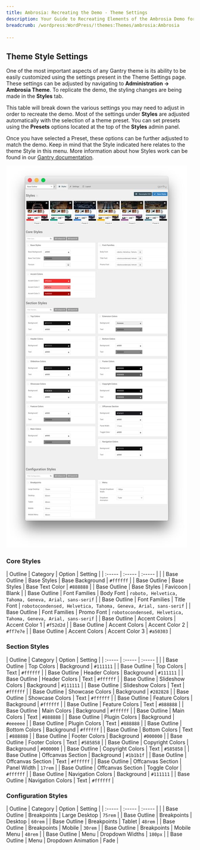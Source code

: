 ```yaml
---
title: Ambrosia: Recreating the Demo - Theme Settings
description: Your Guide to Recreating Elements of the Ambrosia Demo for WordPress
breadcrumb: /wordpress:WordPress/!themes:Themes/ambrosia:Ambrosia

---
```


Theme Style Settings
-----

One of the most important aspects of any Gantry theme is its ability to be easily customized using the settings present in the Theme Settings page. These settings can be adjusted by navigating to **Administration -> Ambrosia Theme**. To replicate the demo, the styling changes are being made in the **Styles** tab.

This table will break down the various settings you may need to adjust in order to recreate the demo. Most of the settings under **Styles** are adjusted automatically with the selection of a theme preset. You can set presets using the **Presets** options located at the top of the **Styles** admin panel.

Once you have selected a Preset, these options can be further adjusted to match the demo. Keep in mind that the Style indicated here relates to the theme Style in this menu. More information about how Styles work can be found in our [Gantry documentation](http://docs.gantry.org/gantry5/configure/styles).

![Style Settings](assets/style_settings.jpeg)

### Core Styles

| Outline      | Category      | Option          | Setting                                                         |
| :-----       | :-----        | :-----          |                                                                 |
| Base Outline | Base Styles   | Base Background | `#ffffff`                                                       |
| Base Outline | Base Styles   | Base Text Color | `#888888`                                                       |
| Base Outline | Base Styles   | Favicoon        | Blank                                                           |
| Base Outline | Font Families | Body Font       | `roboto, Helvetica, Tahoma, Geneva, Arial, sans-serif`          |
| Base Outline | Font Families | Title Font      | `robotocondensed, Helvetica, Tahoma, Geneva, Arial, sans-serif` |
| Base Outline | Font Families | Promo Font      | `robotocondensed, Helvetica, Tahoma, Geneva, Arial, sans-serif` |
| Base Outline | Accent Colors | Accent Color 1  | `#f52d2d`                                                       |
| Base Outline | Accent Colors | Accent Color 2  | `#ff7e7e`                                                       |
| Base Outline | Accent Colors | Accent Color 3  | `#a50303`                                                       |

### Section Styles

| Outline      | Category          | Option       | Setting   |
| :-----       | :-----            | :-----       |           |
| Base Outline | Top Colors        | Background   | `#111111` |
| Base Outline | Top Colors        | Text         | `#ffffff` |
| Base Outline | Header Colors     | Background   | `#111111` |
| Base Outline | Header Colors     | Text         | `#ffffff` |
| Base Outline | Slideshow Colors  | Background   | `#111111` |
| Base Outline | Slideshow Colors  | Text         | `#ffffff` |
| Base Outline | Showcase Colors   | Background   | `#282828` |
| Base Outline | Showcase Colors   | Text         | `#ffffff` |
| Base Outline | Feature Colors    | Background   | `#ffffff` |
| Base Outline | Feature Colors    | Text         | `#888888` |
| Base Outline | Main Colors       | Background   | `#ffffff` |
| Base Outline | Main Colors       | Text         | `#888888` |
| Base Outline | Plugin Colors  | Background   | `#eeeeee` |
| Base Outline | Plugin Colors  | Text         | `#888888` |
| Base Outline | Bottom Colors     | Background   | `#ffffff` |
| Base Outline | Bottom Colors     | Text         | `#888888` |
| Base Outline | Footer Colors     | Background   | `#000000` |
| Base Outline | Footer Colors     | Text         | `#585858` |
| Base Outline | Copyright Colors  | Background   | `#000000` |
| Base Outline | Copyright Colors  | Text         | `#585858` |
| Base Outline | Offcanvas Section | Background   | `#1b1b1f` |
| Base Outline | Offcanvas Section | Text         | `#ffffff` |
| Base Outline | Offcanvas Section | Panel Width  | `17rem`   |
| Base Outline | Offcanvas Section | Toggle Color | `#ffffff` |
| Base Outline | Navigation Colors | Background   | `#111111` |
| Base Outline | Navigation Colors | Text         | `#ffffff` |

### Configuration Styles

| Outline      | Category    | Option             | Setting |
| :-----       | :-----      | :-----             |         |
| Base Outline | Breakpoints | Large Desktop      | `75rem` |
| Base Outline | Breakpoints | Desktop            | `60rem` |
| Base Outline | Breakpoints | Tablet             | `48rem` |
| Base Outline | Breakpoints | Mobile             | `30rem` |
| Base Outline | Breakpoints | Mobile Menu        | `48rem` |
| Base Outline | Menu        | Dropdown Widths    | `180px` |
| Base Outline | Menu        | Dropdown Animation | Fade    |
